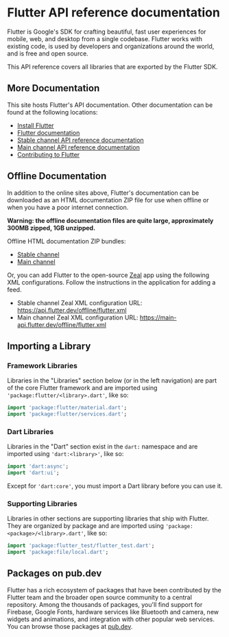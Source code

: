 # Flutter API reference documentation

Flutter is Google's SDK for crafting beautiful, fast user experiences for
mobile, web, and desktop from a single codebase. Flutter works with existing
code, is used by developers and organizations around the world, and is free
and open source.

This API reference covers all libraries that are exported by the Flutter
SDK.

## More Documentation

This site hosts Flutter's API documentation. Other documentation can be found at
the following locations:

* [Install Flutter](https://docs.flutter.dev/get-started)
* [Flutter documentation](https://docs.flutter.dev)
* [Stable channel API reference documentation](https://api.flutter.dev)
* [Main channel API reference documentation](https://main-api.flutter.dev)
* [Contributing to Flutter](https://github.com/flutter/flutter/blob/main/CONTRIBUTING.md)

## Offline Documentation

In addition to the online sites above, Flutter's documentation can be downloaded
as an HTML documentation ZIP file for use when offline or when you have a poor
internet connection.

**Warning: the offline documentation files are quite large, approximately 300MB zipped, 1GB unzipped.**

Offline HTML documentation ZIP bundles:

 * [Stable channel](https://api.flutter.dev/offline/flutter.docs.zip)
 * [Main channel](https://main-api.flutter.dev/offline/flutter.docs.zip)

Or, you can add Flutter to the open-source [Zeal](https://zealdocs.org/) app
using the following XML configurations. Follow the instructions in the
application for adding a feed.

 * Stable channel Zeal XML configuration URL:
   <https://api.flutter.dev/offline/flutter.xml>
 * Main channel Zeal XML configuration URL:
   <https://main-api.flutter.dev/offline/flutter.xml>

## Importing a Library

### Framework Libraries

Libraries in the "Libraries" section below (or in the left navigation) are part
of the core Flutter framework and are imported using
`'package:flutter/<library>.dart'`, like so:

```dart
import 'package:flutter/material.dart';
import 'package:flutter/services.dart';
```

### Dart Libraries

Libraries in the "Dart" section exist in the `dart:` namespace and are imported
using `'dart:<library>'`, like so:

```dart
import 'dart:async';
import 'dart:ui';
```

Except for `'dart:core'`, you must import a Dart library before you can use it.

### Supporting Libraries

Libraries in other sections are supporting libraries that ship with Flutter.
They are organized by package and are imported using
`'package:<package>/<library>.dart'`, like so:

```dart
import 'package:flutter_test/flutter_test.dart';
import 'package:file/local.dart';
```

## Packages on pub.dev

Flutter has a rich ecosystem of packages that have been contributed by the
Flutter team and the broader open source community to a central repository.
Among the thousands of packages, you'll find support for Firebase, Google
Fonts, hardware services like Bluetooth and camera, new widgets and
animations, and integration with other popular web services. You can browse
those packages at [pub.dev](https://pub.dev).
